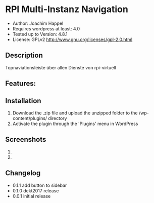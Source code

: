 RPI Multi-Instanz Navigation
====================

 - Author: Joachim Happel
 - Requires wordpress  at least: 4.0
 - Tested up to Version: 4.8.1
 - License: GPLv2  http://www.gnu.org/licenses/gpl-2.0.html
 
Description
---------------------
 Topnaviationsleiste über allen Dienste von rpi-virtuell
 
 
Features:
---------------------

Installation
---------------------
 
 1. Download the .zip file and upload the unzipped folder to the /wp-content/plugins/ directory
 2. Activate the plugin through the 'Plugins' menu in WordPress

Screenshots
---------------------
 
 1. 
 2. 
 
Changelog
---------------------
* 0.1.1 add button to sidebar
* 0.1.0 dekt2017 release
* 0.0.1 initial release
 
